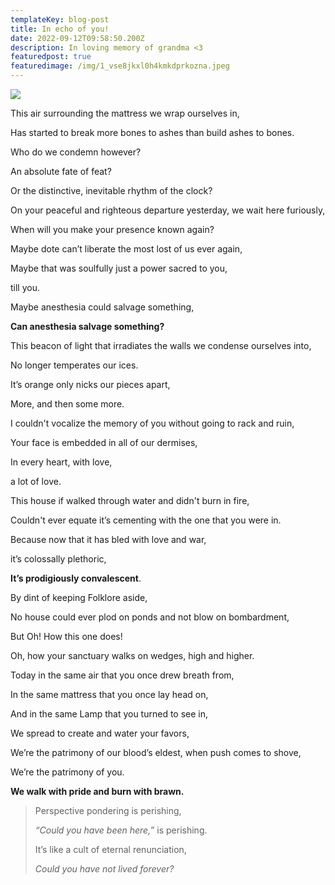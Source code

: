 ```yaml
---
templateKey: blog-post
title: In echo of you!
date: 2022-09-12T09:58:50.200Z
description: In loving memory of grandma <3
featuredpost: true
featuredimage: /img/1_vse8jkxl0h4kmkdprkozna.jpeg
---
```

![ ](/img/1_vse8jkxl0h4kmkdprkozna.jpeg " ")

<!--StartFragment-->

This air surrounding the mattress we wrap ourselves in,

Has started to break more bones to ashes than build ashes to bones.

Who do we condemn however? 

An absolute fate of feat? 

Or the distinctive, inevitable rhythm of the clock?

On your peaceful and righteous departure yesterday, we wait here furiously,

When will you make your presence known again?

Maybe dote can’t liberate the most lost of us ever again,

Maybe that was soulfully just a power sacred to you, 

till you.

Maybe anesthesia could salvage something,

**Can anesthesia salvage something?**



This beacon of light that irradiates the walls we condense ourselves into,

No longer temperates our ices.

It’s orange only nicks our pieces apart,

More, and then some more.

I couldn't vocalize the memory of you without going to rack and ruin,

Your face is embedded in all of our dermises,

In every heart, with love, 

a lot of love.

This house if walked through water and didn't burn in fire,

Couldn't ever equate it’s cementing with the one that you were in.

Because now that it has bled with love and war,

it’s colossally plethoric, 

**It’s prodigiously convalescent**.



By dint of keeping Folklore aside, 

No house could ever plod on ponds and not blow on bombardment,

But Oh! How this one does!

Oh, how your sanctuary walks on wedges, high and higher.

Today in the same air that you once drew breath from,

In the same mattress that you once lay head on,

And in the same Lamp that you turned to see in,

We spread to create and water your favors,

We’re the patrimony of our blood’s eldest, when push comes to shove,

We’re the patrimony of you.

**We walk with pride and burn with brawn.**





> Perspective pondering is perishing,
>
> *“Could you have been here,*” is perishing.
>
> It’s like a cult of eternal renunciation,
>
> *Could you have not lived forever?*

<!--EndFragment-->